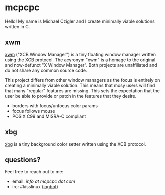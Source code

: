 # mcpcpc 

Hello! My name is Michael Czigler and I create minimally viable solutions written in C.

## xwm

[xwm](https://github.com/mcpcpc/xwm) ("XCB Window Manager") is a tiny floating window manager written using the XCB protocol. The acyronym "xwm" is a homage to the original and now-defunct "X Window Manager". Both projects are unaffiliated and do not share any common source code.

This project differs from other window managers as the focus is entirely on creating a minimally viable solution. This means that mosy users will find that many "regular" features are missing. This sets the expectation that the user be able to provide or patch in the features that they desire.  

* borders with focus/unfocus color params
* focus follows mouse
* POSIX C99 and MISRA-C compliant



## xbg

[xbg](https://github.com/mcpcpc/xbg) is a tiny background color setter written using the XCB protocol.

## questions?

Feel free to reach out to me:

* email: *info at mcpcpc dot com*
* irc: #kisslinux ([logbot](https://freenode.logbot.info/kisslinux))